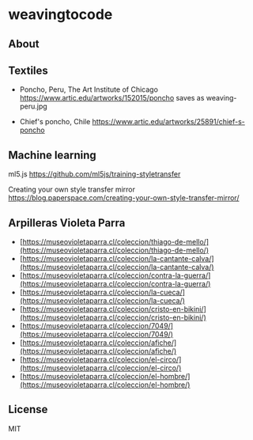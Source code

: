 # weavingtocode

## About

## Textiles

* Poncho, Peru, The Art Institute of Chicago
https://www.artic.edu/artworks/152015/poncho
saves as weaving-peru.jpg

* Chief's poncho, Chile
https://www.artic.edu/artworks/25891/chief-s-poncho

## Machine learning

ml5.js
https://github.com/ml5js/training-styletransfer

Creating your own style transfer mirror
https://blog.paperspace.com/creating-your-own-style-transfer-mirror/

## Arpilleras Violeta Parra

* [https://museovioletaparra.cl/coleccion/thiago-de-mello/](https://museovioletaparra.cl/coleccion/thiago-de-mello/)
* [https://museovioletaparra.cl/coleccion/la-cantante-calva/](https://museovioletaparra.cl/coleccion/la-cantante-calva/)
* [https://museovioletaparra.cl/coleccion/contra-la-guerra/](https://museovioletaparra.cl/coleccion/contra-la-guerra/)
* [https://museovioletaparra.cl/coleccion/la-cueca/](https://museovioletaparra.cl/coleccion/la-cueca/)
* [https://museovioletaparra.cl/coleccion/cristo-en-bikini/](https://museovioletaparra.cl/coleccion/cristo-en-bikini/)
* [https://museovioletaparra.cl/coleccion/7049/](https://museovioletaparra.cl/coleccion/7049/)
* [https://museovioletaparra.cl/coleccion/afiche/](https://museovioletaparra.cl/coleccion/afiche/)
* [https://museovioletaparra.cl/coleccion/el-circo/](https://museovioletaparra.cl/coleccion/el-circo/)
* [https://museovioletaparra.cl/coleccion/el-hombre/](https://museovioletaparra.cl/coleccion/el-hombre/)


## License

MIT

